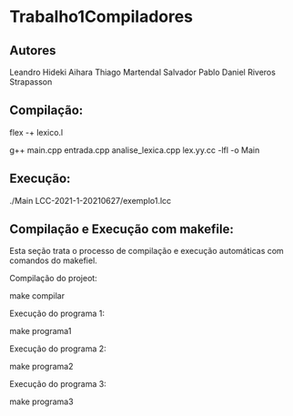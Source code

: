 # Trabalho1Compiladores

## Autores

Leandro Hideki Aihara
Thiago Martendal Salvador
Pablo Daniel Riveros Strapasson

## Compilação:

flex -+ lexico.l

g++ main.cpp entrada.cpp analise_lexica.cpp lex.yy.cc -lfl -o Main

## Execução:

./Main LCC-2021-1-20210627/exemplo1.lcc

## Compilação e Execução com makefile:

Esta seção trata o processo de compilação e execução automáticas com comandos do makefiel.

Compilação do projeot:

make compilar

Execução do programa 1:

make programa1

Execução do programa 2:

make programa2

Execução do programa 3:

make programa3
